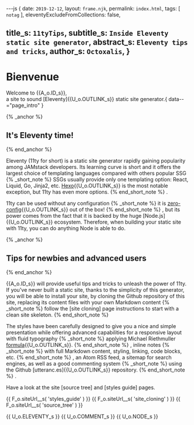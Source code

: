 ---js
{
  date:      `2019-12-12`,
  layout:    `frame.njk`,
  permalink: `index.html`,
  tags:      [ `notag` ],
  eleventyExcludeFromCollections: false,

  title_s:    `11tyTips`,
  subtitle_s: `Inside Eleventy static site generator`,
  abstract_s: `Eleventy tips and tricks`,
  author_s:   `Octoxalis`,
}
---
[comment]: # (======== Post ========)
# Bienvenue

Welcome to {{A_o.ID_s}},<br/>
a site to sound [Eleventy]{{U_o.OUTLINK_s}} static site generator.{ data--="page_intro" }

{% _anchor %}
## It's Eleventy time!
{% end_anchor %}


Eleventy (11ty for short) is a static site generator rapidly gaining popularity among JAMstack developers. Its learning curve is short and it offers the largest choice of templating languages compared with others popular SSG
{% _short_note %}
SSGs usually provide only one templating option: React, Liquid, Go, Jinja2, etc. [Hexo]{{U_o.OUTLINK_s}} is the most notable exception, but 11ty has even more options.
{% end_short_note %}
.


11ty can be used without any configuration
{% _short_note %}
it is [zero-config]{{U_o.OUTLINK_s}} out of the box!
{% end_short_note %}
, but its power comes from the fact that it is backed by the huge [Node.js]{{U_o.OUTLINK_s}} ecosystem. Therefore, when building your static site with 11ty, you can do anything Node is able to do.

{% _anchor %}
## Tips for newbies and advanced users
{% end_anchor %}


{{A_o.ID_s}} will provide useful tips and tricks to unleash the power of 11ty. If you've never built a static site, thanks to the simplicity of this generator, you will be able to install your site, by cloning the Github repository of this site, replacing its content files with your own Markdown content
{% _short_note %}
follow the [site cloning] page instructions to start with a clean site skeleton.
{% end_short_note %}


The styles have been carefully designed to give you a nice and simple presentation while offering advanced capabilities for a responsive layout with fluid typography
{% _short_note %}
applying Michael Riethmuller [formula]{{U_o.OUTLINK_s}}.
{% end_short_note %}
, inline notes
{% _short_note %}
with full Markdown content, styling, linking, code blocks, etc.
{% end_short_note %}
, an Atom RSS feed, a sitemap for search engines, as well as a good commenting system
{% _short_note %}
using the Github [utteranc.es]{{U_o.OUTLINK_s}} repository.
{% end_short_note %}
.

Have a look at the site [source tree] and [styles guide] pages.


[comment]: # (======== Links ========)

{{ F_o.siteUrl__s( 'styles_guide' ) }}
{{ F_o.siteUrl__s( 'site_cloning' ) }}
{{ F_o.siteUrl__s( 'source_tree' ) }}

{{ U_o.ELEVENTY_s }}
{{ U_o.COMMENT_s }}
{{ U_o.NODE_s }}
 
[Hexo]: https://www.staticgen.com/hexo
[zero-config]: https://www.11ty.io/docs/resources/#zero-config
[formula]: https://www.smashingmagazine.com/2016/05/fluid-typography/#comments-fluid-typography
